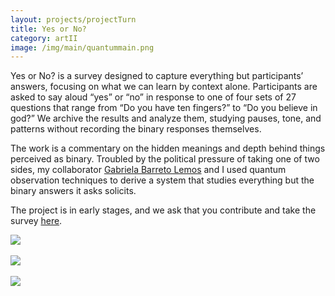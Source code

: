 ```yaml
---
layout: projects/projectTurn
title: Yes or No?
category: artII
image: /img/main/quantummain.png
---
```

<p>Yes or No? is a survey designed to capture everything but participants’ answers, focusing on what we can learn by context alone. Participants are asked to say aloud “yes” or “no” in response to one of four sets of 27 questions that range from “Do you have ten fingers?” to “Do you believe in god?” We archive the results and analyze them, studying pauses, tone, and patterns without recording the binary responses themselves.</p>

<p>The work is a commentary on the hidden meanings and depth behind things perceived as binary. Troubled by the political pressure of taking one of two sides, my collaborator <a href="http://www.nature.com/news/entangled-photons-make-a-picture-from-a-paradox-1.15781">Gabriela Barreto Lemos</a> and I used quantum observation techniques to derive a system that studies everything but the binary answers it asks solicits.</p>

<p>The project is in early stages, and we ask that you contribute and take the survey <a href="https://kaylalewis.github.io/quantum-survey/">here</a>.
</p>

<img src="../../img/q3.png">
<br>
<br>
<img src="../../img/q1.png">
<br>
<br>
<img src="../../img/q2.png">
